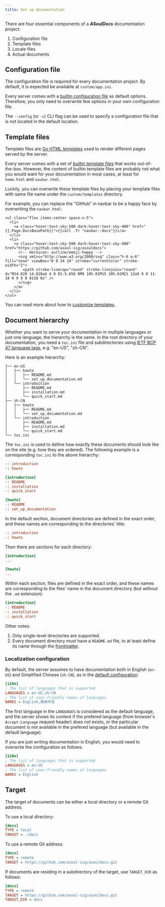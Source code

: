 ```yaml
---
title: Set up documentation
---
```


There are four essential components of a _**ASoulDocs**_ documentation project:

1. Configuration file
1. Template files
1. Locale files
1. Actual documents

## Configuration file

The configuration file is required for every documentation project. By default, it is expected be available at `custom/app.ini`.

Every server comes with a [builtin configuration file](https://github.com/asoul-sig/asouldocs/blob/main/conf/app.ini) as default options. Therefore, you only need to overwrite few options in your own configuration file.

The `--config` (or `-c`) CLI flag can be used to specify a configuration file that is not located in the default location.

## Template files

Template files are [Go HTML templates](https://pkg.go.dev/html/template) used to render different pages served by the server.

Every server comes with a set of [builtin template files](https://github.com/asoul-sig/asouldocs/tree/main/templates) that works out-of-the-box. However, the content of builtin template files are probably not what you would want for your documentation in most cases, at least for `home.html` and `navbar.html`.

Luckily, you can overwrite these template files by placing your template files with same file name under the `custom/templates` directory.

For example, you can replace the "GitHub" in navbar to be a happy face by overwriting the `navbar.html`:

```go-html-template {hl_lines=["7-10"]}
<ul class="flex items-center space-x-5">
  <li>
    <a class="hover:text-sky-500 dark:hover:text-sky-400" href="{{.Page.DocsBasePath}}">{{call .Tr "navbar::docs"}}</a>
  </li>
  <li>
    <a class="hover:text-sky-500 dark:hover:text-sky-400" href="https://github.com/asoul-sig/asouldocs">
      <!-- Heroicon: outline/emoji-happy -->
      <svg xmlns="http://www.w3.org/2000/svg" class="h-6 w-6" fill="none" viewBox="0 0 24 24" stroke="currentColor" stroke-width="2">
        <path stroke-linecap="round" stroke-linejoin="round" d="M14.828 14.828a4 4 0 01-5.656 0M9 10h.01M15 10h.01M21 12a9 9 0 11-18 0 9 9 0 0118 0z" />
      </svg>
    </a>
  </li>
</ul>
```

You can read more about how to [customize templates](../howto/customize-templates.md).

## Document hierarchy

Whether you want to serve your documentation in multiple languages or just one language, the hierarchy is the same. In the root directory of your documentation, you need a `toc.ini` file and subdirectories using [IETF BCP 47 language tags](https://en.wikipedia.org/wiki/IETF_language_tag), e.g. "en-US", "zh-CN".

Here is an example hierarchy:

```
├── en-US
│   ├── howto
│   │   ├── README.md
│   │   └── set_up_documentation.md
│   └── introduction
│       ├── README.md
│       ├── installation.md
│       └── quick_start.md
├── zh-CN
│   ├── howto
│   │   ├── README.md
│   │   └── set_up_documentation.md
│   └── introduction
│       ├── README.md
│       ├── installation.md
│       └── quick_start.md
└── toc.ini
```

The `toc.ini` is used to define how exactly these documents should look like on the site (e.g. how they are ordered). The following example is a corresponding `toc.ini` to the above hierarchy:

```ini
-: introduction
-: howto

[introduction]
-: README
-: installation
-: quick_start

[howto]
-: README
-: set_up_documentation
```

In the default section, document directories are defined in the exact order, and these names are corresponding to the directories' title:

```ini
-: introduction
-: howto
```

Then there are sections for each directory:

```ini
[introduction]
...

[howto]
...
```

Within each section, files are defined in the exact order, and these names are corresponding to the files' name in the document directory (but without the `.md` extension):

```ini
[introduction]
-: README
-: installation
-: quick_start
```

Other notes:

1. Only single-level directories are supported.
1. Every document directory must have a `README.md` file, to at least define its name through the [frontmatter](write-document.md#frontmatter).

### Localization configuration

By default, the server assumes to have documentation both in English (`en-US`) and Simplified Chinese (`zh-CN`), as in the [default configuration](https://github.com/asoul-sig/asouldocs/blob/39b59c4159e4a2b0e0a290c79f85c46a3e1faf0b/conf/app.ini#L26-L30):

```ini
[i18n]
; The list of languages that is supported
LANGUAGES = en-US,zh-CN
; The list of user-friendly names of languages
NAMES = English,简体中文
```

The first language in the `LANGUAGES` is considered as the default language, and the server shows its content if the prefered language (from browser's `Accept-Language` request header) does not exists, or the particular document is not available in the prefered language (but available in the default language).

If you are just writing documentation in English, you would need to overwrite the configuration as follows:

```ini
[i18n]
; The list of languages that is supported
LANGUAGES = en-US
; The list of user-friendly names of languages
NAMES = English
```

## Target

The target of documents can be either a local directory or a remote Git address.

To use a local directory:

```ini
[docs]
TYPE = local
TARGET = ./docs
```

To use a remote Git address:

```ini
[docs]
TYPE = remote
TARGET = https://github.com/asoul-sig/asouldocs.git
```

If documents are residing in a subdirectory of the target, use `TARGET_DIR` as follows:

```ini
[docs]
TYPE = remote
TARGET = https://github.com/asoul-sig/asouldocs.git
TARGET_DIR = docs
```
